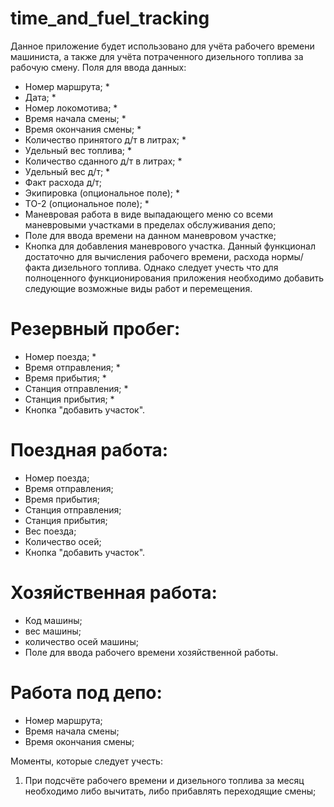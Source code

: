 # time_and_fuel_tracking

Данное приложение будет использовано для учёта рабочего времени машиниста, а также для учёта потраченного дизельного
топлива за рабочую смену.
Поля для ввода данных:
- Номер маршрута; *
- Дата; *
- Номер локомотива; *
- Время начала смены; *
- Время окончания смены; *
- Количество принятого д/т в литрах; *
- Удельный вес топлива; *
- Количество сданного д/т в литрах; *
- Удельный вес д/т; *
- Факт расхода д/т;
- Экипировка (опциональное поле); *
- ТО-2 (опциональное поле); *
- Маневровая работа в виде выпадающего меню со всеми маневровыми участками в пределах обслуживания депо;
- Поле для ввода времени на данном маневровом участке;
- Кнопка для добавления маневрового участка.
Данный функционал достаточно для вычисления рабочего времени, расхода нормы/факта дизельного топлива. Однако следует 
учесть что для полноценного функционирования приложения необходимо добавить следующие возможные виды работ и 
перемещения.

# Резервный пробег:
- Номер поезда; *
- Время отправления; *
- Время прибытия; *
- Станция отправления; *
- Станция прибытия; *
- Кнопка "добавить участок".

# Поездная работа:
- Номер поезда;
- Время отправления;
- Время прибытия;
- Станция отправления;
- Станция прибытия;
- Вес поезда;
- Количество осей;
- Кнопка "добавить участок".

# Хозяйственная работа:
- Код машины;
- вес машины;
- количество осей машины;
- Поле для ввода рабочего времени хозяйственной работы.

# Работа под депо:
- Номер маршрута;
- Время начала смены;
- Время окончания смены;

Моменты, которые следует учесть:
1. При подсчёте рабочего времени и дизельного топлива за месяц необходимо либо вычитать, либо прибавлять переходящие смены;
